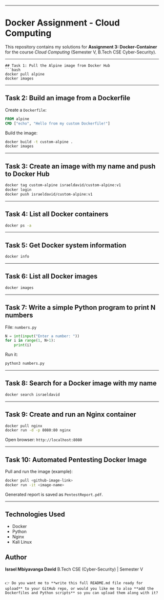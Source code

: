 ````markdown
````
---
# Docker Assignment - Cloud Computing

This repository contains my solutions for **Assignment 3: Docker-Container**  
for the course *Cloud Computing* (Semester V, B.Tech CSE Cyber-Security).  

---
````
## Task 1: Pull the Alpine image from Docker Hub
```bash
docker pull alpine
docker images
````

---

## Task 2: Build an image from a Dockerfile

Create a `Dockerfile`:

```dockerfile
FROM alpine
CMD ["echo", "Hello from my custom Dockerfile!"]
```

Build the image:

```bash
docker build -t custom-alpine .
docker images
```

---

## Task 3: Create an image with my name and push to Docker Hub

```bash
docker tag custom-alpine israeldavid/custom-alpine:v1
docker login
docker push israeldavid/custom-alpine:v1
```

---

## Task 4: List all Docker containers

```bash
docker ps -a
```

---

## Task 5: Get Docker system information

```bash
docker info
```

---

## Task 6: List all Docker images

```bash
docker images
```

---

## Task 7: Write a simple Python program to print N numbers

File: `numbers.py`

```python
N = int(input("Enter a number: "))
for i in range(1, N+1):
    print(i)
```

Run it:

```bash
python3 numbers.py
```

---

## Task 8: Search for a Docker image with my name

```bash
docker search israeldavid
```

---

## Task 9: Create and run an Nginx container

```bash
docker pull nginx
docker run -d -p 8080:80 nginx
```

Open browser: `http://localhost:8080`

---

## Task 10: Automated Pentesting Docker Image

Pull and run the image (example):

```bash
docker pull <github-image-link>
docker run -it <image-name>
```

Generated report is saved as `PentestReport.pdf`.

---

## Technologies Used

* Docker
* Python
* Nginx
* Kali Linux

## Author

**Israel Mbiyavanga David**
B.Tech CSE (Cyber-Security) | Semester V

```

👉 Do you want me to **write this full README.md file ready for upload** to your GitHub repo, or would you like me to also **add the Dockerfiles and Python scripts** so you can upload them along with it?
```
